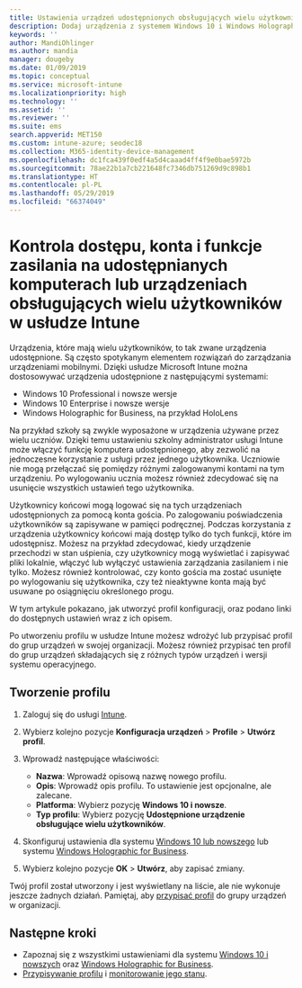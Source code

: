 ```yaml
---
title: Ustawienia urządzeń udostępnionych obsługujących wielu użytkowników w usłudze Microsoft Intune — Azure | Microsoft Docs
description: Dodaj urządzenia z systemem Windows 10 i Windows Holographic for Business, które są udostępnione, czyli używane przez wielu użytkowników, i korzystaj z nich w usłudze Microsoft Intune. Wyświetl listę wszystkich ustawień i przekonaj się, jak działają na urządzeniach, na przykład urządzeniu Microsoft HoloLens. Profil konfiguracji urządzenia umożliwia kontrolowanie kont gości, zarządzanie kontami, usuwanie kont nieaktywnych, zezwalanie na zapisywanie w magazynie lokalnym lub blokowanie tej możliwości, konfigurowanie opcji zasilania i uśpienia, wybieranie, kiedy mają zostać zainstalowane aktualizacje, oraz korzystanie z urządzeń w środowiskach edukacyjnych.
keywords: ''
author: MandiOhlinger
ms.author: mandia
manager: dougeby
ms.date: 01/09/2019
ms.topic: conceptual
ms.service: microsoft-intune
ms.localizationpriority: high
ms.technology: ''
ms.assetid: ''
ms.reviewer: ''
ms.suite: ems
search.appverid: MET150
ms.custom: intune-azure; seodec18
ms.collection: M365-identity-device-management
ms.openlocfilehash: dc1fca439f0edf4a5d4caaad4ff4f9e0bae5972b
ms.sourcegitcommit: 78ae22b1a7cb221648fc7346db751269d9c898b1
ms.translationtype: HT
ms.contentlocale: pl-PL
ms.lasthandoff: 05/29/2019
ms.locfileid: "66374049"
---
```

# <a name="control-access-accounts-and-power-features-on-shared-pc-or-multi-user-devices-using-intune"></a>Kontrola dostępu, konta i funkcje zasilania na udostępnianych komputerach lub urządzeniach obsługujących wielu użytkowników w usłudze Intune

Urządzenia, które mają wielu użytkowników, to tak zwane urządzenia udostępnione. Są często spotykanym elementem rozwiązań do zarządzania urządzeniami mobilnymi. Dzięki usłudze Microsoft Intune można dostosowywać urządzenia udostępnione z następującymi systemami:

- Windows 10 Professional i nowsze wersje
- Windows 10 Enterprise i nowsze wersje
- Windows Holographic for Business, na przykład HoloLens

Na przykład szkoły są zwykle wyposażone w urządzenia używane przez wielu uczniów. Dzięki temu ustawieniu szkolny administrator usługi Intune może włączyć funkcję komputera udostępnionego, aby zezwolić na jednoczesne korzystanie z usługi przez jednego użytkownika. Uczniowie nie mogą przełączać się pomiędzy różnymi zalogowanymi kontami na tym urządzeniu. Po wylogowaniu ucznia możesz również zdecydować się na usunięcie wszystkich ustawień tego użytkownika.

Użytkownicy końcowi mogą logować się na tych urządzeniach udostępnionych za pomocą konta gościa. Po zalogowaniu poświadczenia użytkowników są zapisywane w pamięci podręcznej. Podczas korzystania z urządzenia użytkownicy końcowi mają dostęp tylko do tych funkcji, które im udostępnisz. Możesz na przykład zdecydować, kiedy urządzenie przechodzi w stan uśpienia, czy użytkownicy mogą wyświetlać i zapisywać pliki lokalnie, włączyć lub wyłączyć ustawienia zarządzania zasilaniem i nie tylko. Możesz również kontrolować, czy konto gościa ma zostać usunięte po wylogowaniu się użytkownika, czy też nieaktywne konta mają być usuwane po osiągnięciu określonego progu.

W tym artykule pokazano, jak utworzyć profil konfiguracji, oraz podano linki do dostępnych ustawień wraz z ich opisem.

Po utworzeniu profilu w usłudze Intune możesz wdrożyć lub przypisać profil do grup urządzeń w swojej organizacji. Możesz również przypisać ten profil do grup urządzeń składających się z różnych typów urządzeń i wersji systemu operacyjnego.

## <a name="create-the-profile"></a>Tworzenie profilu

1. Zaloguj się do usługi [Intune](https://go.microsoft.com/fwlink/?linkid=2090973).
2. Wybierz kolejno pozycje **Konfiguracja urządzeń** > **Profile** > **Utwórz profil**.
3. Wprowadź następujące właściwości:

   - **Nazwa**: Wprowadź opisową nazwę nowego profilu.
   - **Opis**: Wprowadź opis profilu. To ustawienie jest opcjonalne, ale zalecane.
   - **Platforma**: Wybierz pozycję **Windows 10 i nowsze**.
   - **Typ profilu**: Wybierz pozycję **Udostępnione urządzenie obsługujące wielu użytkowników**.

4. Skonfiguruj ustawienia dla systemu [Windows 10 lub nowszego](shared-user-device-settings-windows.md) lub systemu [Windows Holographic for Business](shared-user-device-settings-windows-holographic.md).

5. Wybierz kolejno pozycje **OK** > **Utwórz**, aby zapisać zmiany.

Twój profil został utworzony i jest wyświetlany na liście, ale nie wykonuje jeszcze żadnych działań. Pamiętaj, aby [przypisać profil](device-profile-assign.md) do grupy urządzeń w organizacji.

## <a name="next-steps"></a>Następne kroki

- Zapoznaj się z wszystkimi ustawieniami dla systemu [Windows 10 i nowszych](shared-user-device-settings-windows.md) oraz [Windows Holographic for Business](shared-user-device-settings-windows-holographic.md).
- [Przypisywanie profilu](device-profile-assign.md) i [monitorowanie jego stanu](device-profile-monitor.md).
